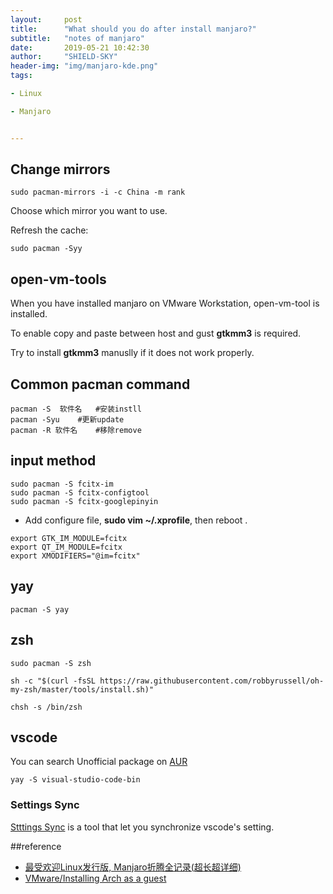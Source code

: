 ```yaml
---
layout:     post
title:      "What should you do after install manjaro?"
subtitle:   "notes of manjaro"
date:       2019-05-21 10:42:30
author:     "SHIELD-SKY"
header-img: "img/manjaro-kde.png"
tags:

- Linux

- Manjaro


---
```


## Change  mirrors

```shell
sudo pacman-mirrors -i -c China -m rank
```

Choose which mirror you want to use.

Refresh the cache:

```shell
sudo pacman -Syy 
```



## open-vm-tools

When you have installed manjaro on VMware Workstation,  open-vm-tool is installed.

To enable copy and paste between host and gust **gtkmm3** is required.

 Try to install **gtkmm3** manuslly if it does not work properly.



## Common pacman command

```shell
pacman -S  软件名   #安装instll
pacman -Syu    #更新update
pacman -R 软件名    #移除remove
```



## input method

```shell
sudo pacman -S fcitx-im
sudo pacman -S fcitx-configtool
sudo pacman -S fcitx-googlepinyin
```

- Add  configure file,  **sudo vim ~/.xprofile**, then reboot .

  

```shell
export GTK_IM_MODULE=fcitx
export QT_IM_MODULE=fcitx
export XMODIFIERS="@im=fcitx"
```

## yay

```shel
pacman -S yay
```

## zsh

```shell
sudo pacman -S zsh

sh -c "$(curl -fsSL https://raw.githubusercontent.com/robbyrussell/oh-my-zsh/master/tools/install.sh)"

chsh -s /bin/zsh
```

## vscode

You can search Unofficial package on [AUR](https://aur.archlinux.org)

```shell
yay -S visual-studio-code-bin	
```

### Settings Sync

[Stttings Sync](https://marketplace.visualstudio.com/items?itemName=Shan.code-settings-sync) is a tool that let you synchronize vscode's setting.

##reference

- [最受欢迎Linux发行版, Manjaro折腾全记录(超长超详细)](https://mp.weixin.qq.com/s?__biz=Mzg3MDAyMDU2Ng==&mid=2247483750&idx=1&sn=064d079f5485eb350002c7db93d351cc&chksm=ce9565dff9e2ecc9195f28580b2d68b1c692f56e73f50513f798199307b10d7ad21d4503b6e3&scene=27&ascene=0&devicetype=android-25&version=2700043a&nettype=WIFI&abtest_cookie=BQABAAgACgALABIAEwAHAJ6GHgAjlx4AxpkeANyZHgDxmR4AAZoeAAOaHgAAAA%253D%253D&lang=en&pass_ticket=Rd0yBVHqxpj4qwvttbu7SPa47JgD49tqKcv3FPKPqyJBHACjcQIrpBDG%252BKsEvlE8&wx_header=1)
- [VMware/Installing Arch as a guest](https://wiki.archlinux.org/index.php/VMware/Installing_Arch_as_a_guest_(简体中文))

